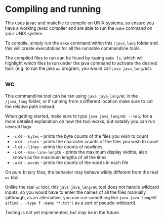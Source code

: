 # Compiling and running

This uses javac and makefile to compile on UNIX systems, so ensure you have a working javac compiler and are able to run the `make` command on your UNIX system.

To compile, simply run the `make` command within this `/java_lang` folder and this will create executables for all the runnable commandline tools.

The compiled files to run can be found by typing `make ls`, which will highlight which files to run under the java command to activate the desired tool. (e.g. to run the java `wc` program, you would call `java java_lang/WC`).

## wc

This commandline tool can be ran using `java java_lang/WC` in the `/java_lang` folder, or if running from a different location make sure to call the relative path instead.

When getting started, make sure to type `java java_lang/WC --help` for a more detailed explanation on how the tool works, but notably you can run several flags:
* `-c` or `--bytes` - prints the byte counts of the files you wish to count
* `-m` or `--chars` - prints the character counts of the files you wish to count
* `-l` or `--lines` - prints the counts of newlines
* `-L` or `--max-line-length` - prints the maximum display widths, also known as the maximum lengths of all the lines
* `-w` or `--words` - prints the counts of the words in each file

On pure binary files, the behavior may behave wildly different from the real `wc` tool.

Unlike the real `wc` tool, this `java java_lang/WC` tool does not handle wildcard inputs, so you would have to enter the names of all the files manually (although, as an alternative, you can run something like `java java_lang/WC $(find . -type f -name "*.txt")` as a sort of pseudo-wildcard).

Testing is not yet implemented, but may be in the future.
